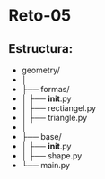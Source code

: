 # Reto-05

## Estructura: 
- geometry/
- │
- ├── formas/
- │ ├── __init__.py 
- │ ├── rectiangel.py 
- │ ├── triangle.py 
- │
- ├── base/
- │ ├── __init__.py
- │ ├── shape.py
- └── main.py

